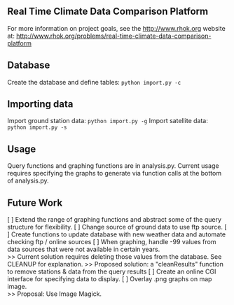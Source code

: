 ## Real Time Climate Data Comparison Platform
  For more information on project goals, see the http://www.rhok.org website at:
    http://www.rhok.org/problems/real-time-climate-data-comparison-platform

## Database

Create the database and define tables: `python import.py -c`

## Importing data

Import ground station data: `python import.py -g`
Import satellite data: `python import.py -s`

## Usage

Query functions and graphing functions are in analysis.py.
Current usage requires specifying the graphs to generate via function calls at the bottom of analysis.py.

## Future Work
   [ ] Extend the range of graphing functions and abstract some of the query structure for flexibility.
   [ ] Change source of ground data to use ftp source.
   [ ] Create functions to update database with new weather data and automate checking ftp / online sources
   [ ] When graphing, handle -99 values from data sources that were not available in certain years.  
	 >> Current solution requires deleting those values from the database. See CLEANUP for explanation.
         >> Proposed solution: a "cleanResults" function to remove stations & data from the query results
   [ ] Create an online CGI interface for specifying data to display.
   [ ] Overlay .png graphs on map image.  
	 >> Proposal: Use Image Magick.